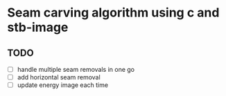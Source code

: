 # Seam carving algorithm using c and stb-image

## TODO

- [ ] handle multiple seam removals in one go
- [ ] add horizontal seam removal
- [ ] update energy image each time
